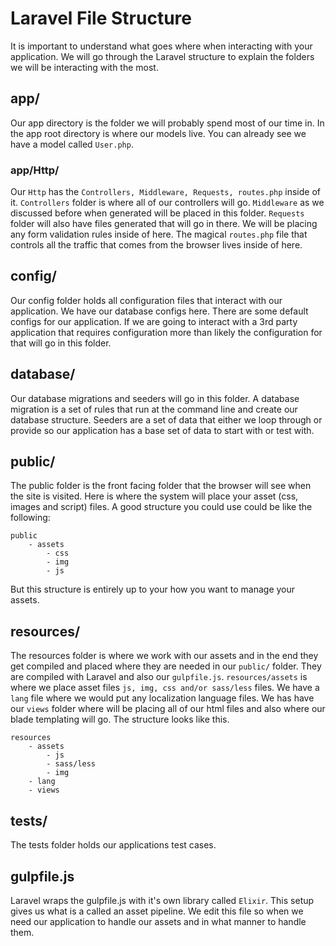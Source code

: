 # Laravel File Structure

It is important to understand what goes where when interacting with your application. We will go through the Laravel structure to explain the folders we will be interacting with the most.

## app/

Our app directory is the folder we will probably spend most of our time in. In the app root directory is where our models live. You can already see we have a model called `User.php`.

### app/Http/

Our `Http` has the `Controllers, Middleware, Requests, routes.php` inside of it. `Controllers` folder is where all of our controllers will go. `Middleware` as we discussed before when generated will be placed in this folder. `Requests` folder will also have files generated that will go in there. We will be placing any form validation rules inside of here. The magical `routes.php` file that controls all the traffic that comes from the browser lives inside of here.

## config/

Our config folder holds all configuration files that interact with our application. We have our database configs here. There are some default configs for our application. If we are going to interact with a 3rd party application that requires configuration more than likely the configuration for that will go in this folder.

## database/

Our database migrations and seeders will go in this folder. A database migration is a set of rules that run at the command line and create our database structure. Seeders are a set of data that either we loop through or provide so our application has a base set of data to start with or test with.

## public/

The public folder is the front facing folder that the browser will see when the site is visited. Here is where the system will place your asset (css, images and script) files. A good structure you could use could be like the following:

```
public
	- assets
		- css
		- img
		- js
```
But this structure is entirely up to your how you want to manage your assets.

## resources/

The resources folder is where we work with our assets and in the end they get compiled and placed where they are needed in our `public/` folder. They are compiled with Laravel and also our `gulpfile.js`. `resources/assets` is where we place asset files `js, img, css and/or sass/less` files. We have a `lang` file where we would put any localization language files. We has have our `views` folder where will be placing all of our html files and also where our blade templating will go. The structure looks like this.

```
resources
	- assets
		- js
		- sass/less
		- img
	- lang
	- views
```

## tests/

The tests folder holds our applications test cases.

## gulpfile.js

Laravel wraps the gulpfile.js with it's own library called `Elixir`. This setup gives us what is a called an asset pipeline. We edit this file so when we need our application to handle our assets and in what manner to handle them.
